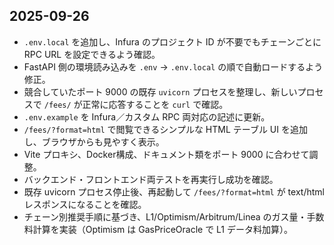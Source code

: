 ## 2025-09-26
- `.env.local` を追加し、Infura のプロジェクト ID が不要でもチェーンごとに RPC URL を設定できるよう確認。
- FastAPI 側の環境読み込みを `.env` → `.env.local` の順で自動ロードするよう修正。
- 競合していたポート 9000 の既存 `uvicorn` プロセスを整理し、新しいプロセスで `/fees/` が正常に応答することを `curl` で確認。
- `.env.example` を Infura／カスタム RPC 両対応の記述に更新。
- `/fees/?format=html` で閲覧できるシンプルな HTML テーブル UI を追加し、ブラウザからも見やすく表示。
- Vite プロキシ、Docker構成、ドキュメント類をポート 9000 に合わせて調整。
- バックエンド・フロントエンド両テストを再実行し成功を確認。
- 既存 uvicorn プロセス停止後、再起動して `/fees/?format=html` が text/html レスポンスになることを確認。
- チェーン別推奨手順に基づき、L1/Optimism/Arbitrum/Linea のガス量・手数料計算を実装（Optimism は GasPriceOracle で L1 データ料加算）。
